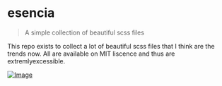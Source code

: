 # esencia
> A simple collection of beautiful scss files

This repo exists to collect a lot of beautiful scss files that I think are the trends now. All are available on MIT liscence and thus are extremlyexcessible.

[![Image](http://i.imgur.com/t5iZL9t.png)](https://github.com/adiultra/)
